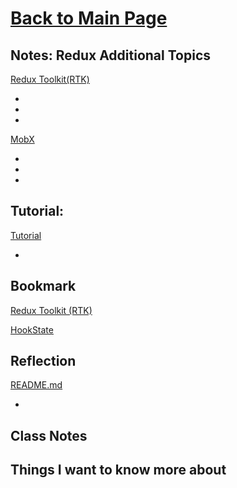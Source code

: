 # [Back to Main Page](https://reecerenninger.github.io/reading-notes/)

## Notes: Redux Additional Topics

[Redux Toolkit(RTK)](https://redux-toolkit.js.org/introduction/getting-started)

-
-
-

[MobX](https://mobx.js.org/getting-started.html)

-
-
-

## Tutorial:

[Tutorial](https://redux-toolkit.js.org/tutorials/intermediate-tutorial)

-

## Bookmark

[Redux Toolkit (RTK)](https://redux-toolkit.js.org/)

[HookState](https://hookstate.js.org/)

## Reflection

[README.md](https://codefellows.github.io/code-401-javascript-guide/curriculum/class-39/)

-

## Class Notes

## Things I want to know more about
